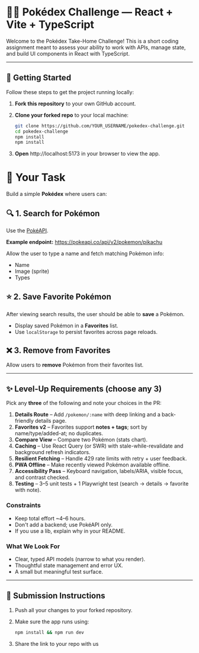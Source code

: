 # 🐱‍🏍 Pokédex Challenge — React + Vite + TypeScript

Welcome to the Pokédex Take-Home Challenge! This is a short coding assignment meant to assess your ability to work with APIs, manage state, and build UI components in React with TypeScript.

---

## 🚀 Getting Started

Follow these steps to get the project running locally:

1. **Fork this repository** to your own GitHub account.
2. **Clone your forked repo** to your local machine:

   ```bash
   git clone https://github.com/YOUR_USERNAME/pokedex-challenge.git
   cd pokedex-challenge
   npm install
   npm install

   ```

3. **Open** http://localhost:5173 in your browser to view the app.

# 🎯 Your Task

Build a simple **Pokédex** where users can:

## 🔍 1. Search for Pokémon

Use the [PokéAPI](https://pokeapi.co/).

**Example endpoint:**
https://pokeapi.co/api/v2/pokemon/pikachu

Allow the user to type a name and fetch matching Pokémon info:

- Name
- Image (sprite)
- Types

## ⭐ 2. Save Favorite Pokémon

After viewing search results, the user should be able to **save** a Pokémon.

- Display saved Pokémon in a **Favorites** list.
- Use `localStorage` to persist favorites across page reloads.

## ❌ 3. Remove from Favorites

Allow users to **remove** Pokémon from their favorites list.

---

## ✨ Level-Up Requirements (choose any 3)

Pick any **three** of the following and note your choices in the PR:

1) **Details Route** – Add `/pokemon/:name` with deep linking and a back-friendly details page.
2) **Favorites v2** – Favorites support **notes + tags**; sort by name/type/added-at; no duplicates.
3) **Compare View** – Compare two Pokémon (stats chart).
4) **Caching** – Use React Query (or SWR) with stale-while-revalidate and background refresh indicators.
5) **Resilient Fetching** – Handle 429 rate limits with retry + user feedback.
6) **PWA Offline** – Make recently viewed Pokémon available offline.
7) **Accessibility Pass** – Keyboard navigation, labels/ARIA, visible focus, and contrast checked.
8) **Testing** – 3–5 unit tests + 1 Playwright test (search → details → favorite with note).

### Constraints
- Keep total effort ~4–6 hours.
- Don't add a backend; use PokéAPI only.
- If you use a lib, explain why in your README.

### What We Look For
- Clear, typed API models (narrow to what you render).
- Thoughtful state management and error UX.
- A small but meaningful test surface.

---

## 📝 Submission Instructions

1. Push all your changes to your forked repository.
2. Make sure the app runs using:

   ```bash
   npm install && npm run dev

   ```

3. Share the link to your repo with us
